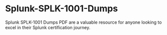 # Splunk-SPLK-1001-Dumps
Splunk SPLK-1001 Dumps PDF are a valuable resource for anyone looking to excel in their Splunk certification journey. 
